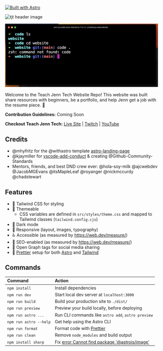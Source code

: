 [![Built with Astro](https://astro.badg.es/v1/built-with-astro.svg)](https://astro.build)

![tjt header image](https://user-images.githubusercontent.com/77285384/213879912-9dfcfb20-cf87-44e8-9d19-1121a7dfd882.png)

![testimage](Screenshot2023-02-19at12.06.04PM.png)

Welcome to the Teach Jenn Tech Website Repo! This website was built share resources with beginners, be a portfolio, and help Jenn get a job with the resume piece. 🤞 

**Contribution Guidelines:** Coming Soon

**Checkout Teach Jenn Tech:** [Live Site](https://portfolio-teachjenntech.vercel.app/) | [Twitch](https://www.twitch.tv/jennjunod) | [YouTube](https://www.youtube.com/channel/UCOYqYy7ebj5j63TbdGB-Lcg)
 

## Credits

- @mhyfritz for the @withastro template [astro-landing-page](https://github.com/mhyfritz/astro-landing-page)
- @kjaymiller for [vscode-add-conduct](https://github.com/Github-Community-Standards/vscode-add-conduct) & creating @Github-Community-Standards
- Mentors, friends, and best DND crew ever: @hola-soy-milk @ajcwebdev @JacobMGEvans @itsMapleLeaf @royanger @nickmccurdy @chadstewart 


## Features

- 💨 Tailwind CSS for styling
- 🎨 Themeable
  - CSS variables are defined in `src/styles/theme.css` and mapped to Tailwind classes (`tailwind.config.cjs`)
- 🌙 Dark mode
- 📱 Responsive (layout, images, typography)
- ♿ Accessible (as measured by https://web.dev/measure/)
- 🔎 SEO-enabled (as measured by https://web.dev/measure/)
- 🔗 Open Graph tags for social media sharing
- 💅 [Prettier](https://prettier.io/) setup for both [Astro](https://github.com/withastro/prettier-plugin-astro) and [Tailwind](https://github.com/tailwindlabs/prettier-plugin-tailwindcss)

## Commands

| Command                | Action                                             |
| :--------------------- | :------------------------------------------------- |
| `npm install`          | Install dependencies                               |
| `npm run dev`          | Start local dev server at `localhost:3000`         |
| `npm run build`        | Build your production site to `./dist/`            |
| `npm run preview`      | Preview your build locally, before deploying       |
| `npm run astro ...`    | Run CLI commands like `astro add`, `astro preview` |
| `npm run astro --help` | Get help using the Astro CLI                       |
| `npm run format`       | Format code with [Prettier](https://prettier.io/)  |
| `npm run clean`        | Remove `node_modules` and build output             |
| `npm install sharp`        | Fix [error   Cannot find package '@astrojs/image'](https://docs.astro.build/en/guides/integrations-guide/image/#installing-sharp-optional)            |
